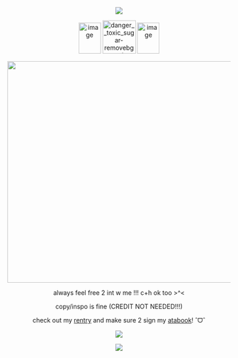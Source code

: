 <div align="center">

<img src=https://i.postimg.cc/4x4gvVv2/tumblr-2c55e50841df93acc996600be90b5f4a-1d731d51-400.gif></p>

<img width="50" height="70" alt="image" src="https://github.com/user-attachments/assets/8e530b81-5646-4159-b679-69bdd4fd68ac" />
<img width="75" height="75" alt="danger__toxic_sugar-removebg-preview" src="https://github.com/user-attachments/assets/be62f5da-ce43-4afe-8b77-8239a0852a8b" />
<img width="50" height="70" alt="image" src="https://github.com/user-attachments/assets/8e530b81-5646-4159-b679-69bdd4fd68ac" />

<img src=https://github.com/user-attachments/assets/8a6e6cb8-e877-468b-bdd9-cfb495293f5e width="550" height="500"/></p>
always feel free 2 int w me !!! c+h ok too >^<

 copy/inspo is fine (CREDIT NOT NEEDED!!!)

check out my [rentry](https://rentry.co/cxndyrush) and make sure 2 sign my [atabook](https://sorrowstarlight.atabook.org/)! ˆᗜˆ

![](https://komarev.com/ghpvc/?username=sorrowstarlight&color=f0d1f1&style=plastic&label=monsters)

<img src=https://i.postimg.cc/4x4gvVv2/tumblr-2c55e50841df93acc996600be90b5f4a-1d731d51-400.gif></p>
